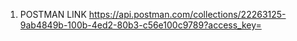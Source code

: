 1. POSTMAN LINK
    https://api.postman.com/collections/22263125-9ab4849b-100b-4ed2-80b3-c56e100c9789?access_key=